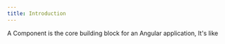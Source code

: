 ```yaml
---
title: Introduction
---
```


A Component is the core building block for an Angular application, It's like  